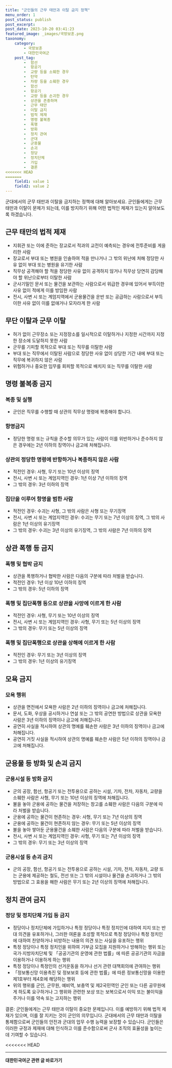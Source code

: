 ```yaml
---
title: "군인들의 근무 태만과 이탈 금지 정책"
menu_order: 1
post_status: publish
post_excerpt: 
post_date: 2023-10-20 03:41:23
featured_image: _images/국방보훈.png
taxonomy:
    category:
        - 국방보훈
        - 대한민국여군
    post_tag:
        -  함선
        -  항공기
        -  교량 등을 소훼한 경우
        -  탄약
        -  차량 등을 소훼한 경우
        -  함선
        -  항공기
        -  교량 등을 손괴한 경우
        -  상관을 존중하며
        -  근무 태만
        -  이탈 금지
        -  법적 제재
        -  명령 불복종
        -  폭행
        -  방화
        -  정치 관여
        -  군대
        -  군용물
        -  손괴
        -  정당
        -  정치단체
        -  가입
        -  결론
<<<<<<< HEAD
=======
    field1: value 1
    field2: value 2
---
```




 군대에서의 군무 태만과 이탈을 금지하는 정책에 대해 알아보세요. 군인들에게는 근무 태만과 이탈이 문제가 되는데, 이를 방지하기 위해 어떤 법적인 제재가 있는지 알아보도록 하겠습니다.

##  근무 태만의 법적 제재

- 지휘관 또는 이에 준하는 장교로서 적과의 교전이 예측되는 경우에 전투준비를 게을리한 사람
- 장교로서 부대 또는 병원을 인솔하여 적을 만나거나 그 밖의 위난에 처해 정당한 사유 없이 부대 또는 병원을 유기한 사람
- 직무상 공격해야 할 적을 정당한 사유 없이 공격하지 않거나 직무상 당연히 감당해야 할 위난으로부터 이탈한 사람
- 군사기밀인 문서 또는 물건을 보관하는 사람으로서 위급한 경우에 있어서 부득이한 사유 없이 적에게 이를 방임한 사람
- 전시, 사변 시 또는 계엄지역에서 군용물건을 운반 또는 공급하는 사람으로서 부득이한 사유 없이 이를 없애거나 모자라게 한 사람

##  무단 이탈과 군무 이탈

- 허가 없이 근무장소 또는 지정장소를 일시적으로 이탈하거나 지정한 시간까지 지정한 장소에 도달하지 못한 사람
- 군무를 기피할 목적으로 부대 또는 직무를 이탈한 사람
- 부대 또는 직무에서 이탈된 사람으로 정당한 사유 없이 상당한 기간 내에 부대 또는 직무에 복귀하지 않은 사람
- 위험하거나 중요한 임무를 회피할 목적으로 배치지 또는 직무를 이탈한 사람

##  명령 불복종 금지

### 복종 및 실행

- 군인은 직무를 수행할 때 상관의 직무상 명령에 복종해야 합니다.

### 항명금지

- 정당한 명령 또는 규칙을 준수할 의무가 있는 사람이 이를 위반하거나 준수하지 않은 경우에는 2년 이하의 징역이나 금고에 처해집니다.

### 상관의 정당한 명령에 반항하거나 복종하지 않은 사람

- 적전인 경우: 사형, 무기 또는 10년 이상의 징역
- 전시, 사변 시 또는 계엄지역인 경우: 1년 이상 7년 이하의 징역
- 그 밖의 경우: 3년 이하의 징역

### 집단을 이루어 항명을 범한 사람

- 적전인 경우: 수괴는 사형, 그 밖의 사람은 사형 또는 무기징역
- 전시, 사변 시 또는 계엄지역인 경우: 수괴는 무기 또는 7년 이상의 징역, 그 밖의 사람은 1년 이상의 유기징역
- 그 밖의 경우: 수괴는 3년 이상의 유기징역, 그 밖의 사람은 7년 이하의 징역

##  상관 폭행 등 금지

### 폭행 및 협박 금지

- 상관을 폭행하거나 협박한 사람은 다음의 구분에 따라 처벌을 받습니다.
- 적전인 경우: 1년 이상 10년 이하의 징역
- 그 밖의 경우: 5년 이하의 징역

### 폭행 및 집단폭행 등으로 상관을 사망에 이르게 한 사람

- 적전인 경우: 사형, 무기 또는 10년 이상의 징역
- 전시, 사변 시 또는 계엄지역인 경우: 사형, 무기 또는 5년 이상의 징역
- 그 밖의 경우: 무기 또는 5년 이상의 징역

### 폭행 및 집단폭행으로 상관을 상해에 이르게 한 사람

- 적전인 경우: 무기 또는 3년 이상의 징역
- 그 밖의 경우: 1년 이상의 유기징역

##  모욕 금지

### 모욕 행위

- 상관을 면전에서 모욕한 사람은 2년 이하의 징역이나 금고에 처해집니다.
- 문서, 도화, 우상을 공시하거나 연설 또는 그 밖의 공연한 방법으로 상관을 모욕한 사람은 3년 이하의 징역이나 금고에 처해집니다.
- 공연히 사실을 적시하여 상관의 명예를 훼손한 사람은 3년 이하의 징역이나 금고에 처해집니다.
- 공연히 거짓 사실을 적시하여 상관의 명예를 훼손한 사람은 5년 이하의 징역이나 금고에 처해집니다.

##  군용물 등 방화 및 손괴 금지

### 군용시설 등 방화 금지

- 군의 공장, 함선, 항공기 또는 전투용으로 공하는 시설, 기차, 전차, 자동차, 교량을 소훼한 사람은 사형, 무기 또는 10년 이상의 징역에 처해집니다.
- 불을 놓아 군용에 공하는 물건을 저장하는 창고를 소훼한 사람은 다음의 구분에 따라 처벌을 받습니다.
- 군용에 공하는 물건이 현존하는 경우: 사형, 무기 또는 7년 이상의 징역
- 군용에 공하는 물건이 현존하지 않는 경우: 무기 또는 5년 이상의 징역
- 불을 놓아 쌓아둔 군용물건을 소훼한 사람은 다음의 구분에 따라 처벌을 받습니다.
- 전시, 사변 시 또는 계엄지역인 경우: 사형, 무기 또는 7년 이상의 징역
- 그 밖의 경우: 무기 또는 3년 이상의 징역

### 군용시설 등 손괴 금지

- 군의 공장, 함선, 항공기 또는 전투용으로 공하는 시설, 기차, 전차, 자동차, 교량 또는 군용에 제공하는 철도, 전선 또는 그 밖의 시설이나 물건을 손괴하거나 그 밖의 방법으로 그 효용을 해한 사람은 무기 또는 2년 이상의 징역에 처해집니다.

##  정치 관여 금지

### 정당 및 정치단체 가입 등 금지

- 정당이나 정치단체에 가입하거나 특정 정당이나 특정 정치인에 대하여 지지 또는 반대 의견을 유포하거나, 그러한 여론을 조성할 목적으로 특정 정당이나 특정 정치인에 대하여 찬양하거나 비방하는 내용의 의견 또는 사실을 유포하는 행위
- 특정 정당이나 특정 정치인을 위하여 기부금 모집을 지원하거나 방해하는 행위 또는 국가·지방자치단체 및 「공공기관의 운영에 관한 법률」에 따른 공공기관의 자금을 이용하거나 이용하게 하는 행위
- 특정 정당이나 특정인의 선거운동을 하거나 선거 관련 대책회의에 관여하는 행위
- 「정보통신망 이용촉진 및 정보보호 등에 관한 법률」에 따른 정보통신망을 이용한 제1호부터 제4호에 해당하는 행위
- 위의 행위를 군인, 군무원, 예비역, 보충역 및 제2국민역인 군인 또는 다른 공무원에게 하도록 요구하거나 그 행위와 관련한 보상 또는 보복으로서 이익 또는 불이익을 주거나 이를 약속 또는 고지하는 행위


결론: 군인들에게는 근무 태만과 이탈이 중요한 문제입니다. 이를 예방하기 위해 법적 제재가 있으며, 이를 잘 지키는 것이 군인의 의무입니다. 군대에서의 근무 태만과 이탈을 통제함으로써 군인들의 안전과 군대의 업무 수행 능력을 보장할 수 있습니다. 군인들은 이러한 규정과 제재에 대해 인식하고 이를 준수함으로써 군사 조직의 효율성을 높이는 데 기여할 수 있습니다.

<<<<<<< HEAD


<!-- wp:separator -->
<hr class="wp-block-separator has-alpha-channel-opacity"/>
<!-- /wp:separator -->

<!-- wp:group {"backgroundColor":"base","layout":{"type":"constrained"}} -->
<div class="wp-block-group has-base-background-color has-background"><!-- wp:paragraph {"align":"center","fontSize":"large"} -->
<p class="has-text-align-center has-large-font-size"><strong>대한민국여군 관련 글 바로가기</strong></p>
<!-- /wp:paragraph -->


<!-- wp:latest-posts
{"categories":[{"id":7224,"count":19,"description":"","link":"https://uknowlaw.com/category/%eb%8c%80%ed%95%9c%eb%af%bc%ea%b5%ad%ec%97%ac%ea%b5%b0/","name":"대한민국여군","slug":"대한민국여군","taxonomy":"category","parent":0,"meta":[],"_links":{"self":[{"href":"https://uknowlaw.com/wp-json/wp/v2/categories/7224"}],"collection":[{"href":"https://uknowlaw.com/wp-json/wp/v2/categories"}],"about":[{"href":"https://uknowlaw.com/wp-json/wp/v2/taxonomies/category"}],"wp:post_type":[{"href":"https://uknowlaw.com/wp-json/wp/v2/posts?categories=7224"}],"curies":[{"name":"wp","href":"https://api.w.org/{rel}","templated":true}]}}],"postsToShow":100,"excerptLength":28,"postLayout":"grid","columns":2,"featuredImageAlign":"left","featuredImageSizeSlug":"large","fontSize":"medium"} /--></div>
<!-- /wp:group -->